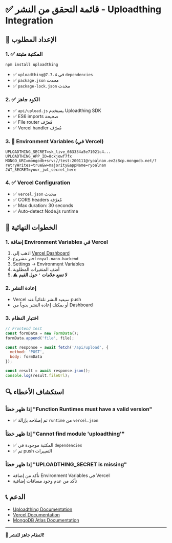# ✅ قائمة التحقق من النشر - Uploadthing Integration

## 🔧 الإعداد المطلوب

### 1. ✅ المكتبة مثبتة
```bash
npm install uploadthing
```
- ✅ `uploadthing@7.7.4` في `dependencies`
- ✅ `package.json` محدث
- ✅ `package-lock.json` محدث

### 2. ✅ الكود جاهز
- ✅ `api/upload.js` يستخدم Uploadthing SDK
- ✅ ES6 imports صحيحة
- ✅ File router مُعرّف
- ✅ Vercel handler مُعرّف

### 3. 🔑 Environment Variables (في Vercel)
```
UPLOADTHING_SECRET=sk_live_663334a5e71021c4...
UPLOADTHING_APP_ID=8cxjowf7fx
MONGO_URI=mongodb+srv://test:200111@ryoalnan.ev2z8cp.mongodb.net/?retryWrites=true&w=majority&appName=ryoalnan
JWT_SECRET=your_jwt_secret_here
```

### 4. ✅ Vercel Configuration
- ✅ `vercel.json` محدث
- ✅ CORS headers مُعرّفة
- ✅ Max duration: 30 seconds
- ✅ Auto-detect Node.js runtime

## 🚀 الخطوات النهائية

### 1. إضافة Environment Variables في Vercel
1. اذهب إلى [Vercel Dashboard](https://vercel.com/dashboard)
2. اختر مشروع `royal-nano-backend`
3. Settings → Environment Variables
4. أضف المتغيرات المطلوبة
5. ⚠️ **لا تضع علامات `'` حول القيم**

### 2. إعادة النشر
- Vercel سيعيد النشر تلقائياً عند push
- أو يمكنك إعادة النشر يدوياً من Dashboard

### 3. اختبار النظام
```javascript
// Frontend test
const formData = new FormData();
formData.append('file', file);

const response = await fetch('/api/upload', {
  method: 'POST',
  body: formData
});

const result = await response.json();
console.log(result.fileUrl);
```

## 🔍 استكشاف الأخطاء

### إذا ظهر خطأ "Function Runtimes must have a valid version"
- ✅ تم إصلاحه بإزالة `runtime` من `vercel.json`

### إذا ظهر خطأ "Cannot find module 'uploadthing'"
- ✅ المكتبة موجودة في `dependencies`
- ✅ تم push التغييرات

### إذا ظهر خطأ "UPLOADTHING_SECRET is missing"
- تأكد من إضافة Environment Variables في Vercel
- تأكد من عدم وجود مسافات إضافية

## 📞 الدعم

- [Uploadthing Documentation](https://docs.uploadthing.com)
- [Vercel Documentation](https://vercel.com/docs)
- [MongoDB Atlas Documentation](https://docs.atlas.mongodb.com)

---

**🎉 النظام جاهز للنشر!**
